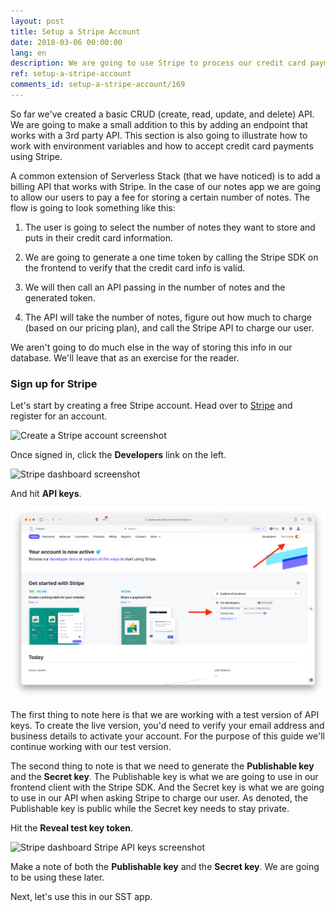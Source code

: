 ```yaml
---
layout: post
title: Setup a Stripe Account
date: 2018-03-06 00:00:00
lang: en
description: We are going to use Stripe to process our credit card payments. To do this let's first create a free Stripe account.
ref: setup-a-stripe-account
comments_id: setup-a-stripe-account/169
---
```



So far we've created a basic CRUD (create, read, update, and delete) API. We are going to make a small addition to this by adding an endpoint that works with a 3rd party API. This section is also going to illustrate how to work with environment variables and how to accept credit card payments using Stripe.

A common extension of Serverless Stack (that we have noticed) is to add a billing API that works with Stripe. In the case of our notes app we are going to allow our users to pay a fee for storing a certain number of notes. The flow is going to look something like this:

1. The user is going to select the number of notes they want to store and puts in their credit card information.

2. We are going to generate a one time token by calling the Stripe SDK on the frontend to verify that the credit card info is valid.

3. We will then call an API passing in the number of notes and the generated token.

4. The API will take the number of notes, figure out how much to charge (based on our pricing plan), and call the Stripe API to charge our user.

We aren't going to do much else in the way of storing this info in our database. We'll leave that as an exercise for the reader.

### Sign up for Stripe

Let's start by creating a free Stripe account. Head over to [Stripe](https://dashboard.stripe.com/register) and register for an account.

![Create a Stripe account screenshot](/assets/part2/create-a-stripe-account.png)

Once signed in, click the **Developers** link on the left.

![Stripe dashboard screenshot](/assets/part2/stripe-dashboard.png)

And hit **API keys**.

![Developer section in Stripe dashboard screenshot](/assets/part2/developer-section-in-stripe-dashboard.png)

The first thing to note here is that we are working with a test version of API keys. To create the live version, you'd need to verify your email address and business details to activate your account. For the purpose of this guide we'll continue working with our test version.

The second thing to note is that we need to generate the **Publishable key** and the **Secret key**. The Publishable key is what we are going to use in our frontend client with the Stripe SDK. And the Secret key is what we are going to use in our API when asking Stripe to charge our user. As denoted, the Publishable key is public while the Secret key needs to stay private.

Hit the **Reveal test key token**.

![Stripe dashboard Stripe API keys screenshot](/assets/part2/stripe-dashboard-stripe-api-keys.png)

Make a note of both the **Publishable key** and the **Secret key**. We are going to be using these later.

Next, let's use this in our SST app.
